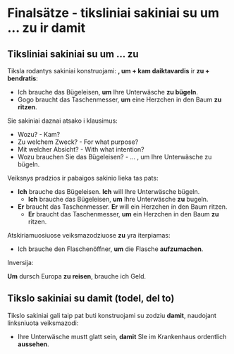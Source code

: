 # Finalsätze - tiksliniai sakiniai su **um ... zu** ir **damit**

## Tiksliniai sakiniai su **um ... zu**

Tiksla rodantys sakiniai konstruojami: **, um + kam daiktavardis** ir **zu + bendratis**:

- Ich brauche das Bügeleisen, **um** Ihre Unterwäsche **zu bügeln**.
- Gogo braucht das Taschenmesser, **um** eine Herzchen in den Baum **zu ritzen**.

Sie sakiniai daznai atsako i klausimus:

- Wozu? - Kam?
- Zu welchem Zweck? -  For what purpose?
- Mit welcher Absicht? - With what intention?
- Wozu brauchen Sie das Bügeleisen? - ... , um Ihre Unterwäsche zu bügeln.

Veiksnys pradzios ir pabaigos sakinio lieka tas pats:

- **Ich** brauche das Bügeleisen. **Ich** will Ihre Unterwäsche bügeln.
    -  **Ich** brauche das Bügeleisen, **um** Ihre Unterwäsche **zu** bugeln.
- **Er** braucht das Taschenmesser. **Er** will ein Herzchen in den Baum ritzen.
    - **Er** braucht das Taschenmesser, **um** ein Herzchen in den Baum **zu** ritzen.

Atskiriamuosiuose veiksmazodziuose **zu** yra iterpiamas:

- Ich brauche den Flaschenöffner, **um** die Flasche **aufzumachen**.

Inversija:

**Um** dursch Europa **zu reisen**, brauche ich Geld.

## Tikslo sakiniai su damit (todel, del to)

Tikslo sakiniai gali taip pat buti konstruojami su zodziu **damit**, naudojant linksniuota veiksmazodi:

- Ihre Unterwäsche mustt glatt sein, **damit** SIe im Krankenhaus ordentlich **aussehen**.
